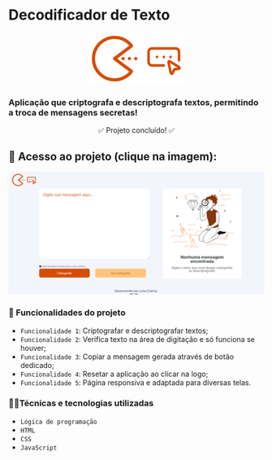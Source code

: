 # Decodificador de Texto         

<p align="center">
<img src="/imgs/logo.png/" alt="Logo da aplicação">
</p>

### Aplicação que criptografa e descriptografa textos, permitindo a troca de mensagens secretas!

<p align="center">
✅ Projeto concluído! ✅
</p>

## 📁 Acesso ao projeto (clique na imagem): 
<p align="center">
<a href="htps://devluisapaim.github.io/decodificador_sprint_1/" target="_blank">
<img src="/imgs/decodificador.png/" alt="Imagem da aplicação"> </a>
</p>

### :hammer: Funcionalidades do projeto
- `Funcionalidade 1`: Criptografar e descriptografar textos;
- `Funcionalidade 2`: Verifica texto na área de digitação e só funciona se houver;
- `Funcionalidade 3`: Copiar a mensagem gerada através de botão dedicado;
- `Funcionalidade 4`: Resetar a aplicação ao clicar na logo;
- `Funcionalidade 5`: Página responsiva e adaptada para diversas telas.

### 👩‍💻Técnicas e tecnologias utilizadas
- `Lógica de programação`
- `HTML`
- `CSS`
- `JavaScript`






<!-- #### 🤫  As "chaves" de criptografia utilizadas:
- `A letra "e"` é convertida para "enter"
- `A letra "i"` é convertida para "imes"
- `A letra "a"` é convertida para "ai"
- `A letra "o"` é convertida para "ober"
- `A letra "u"` é convertida para "ufat" -->


<!-- Aplicação que criptografa e descriptografa textos, permitindo a troca de mensagens secretas!

Traduz apenas para mensagens em letras minúsculas e permite copiar a mensagem gerada através de botão específico.

Vamos descobrir o segredo?
Experimente e descubra qual é a mensagem secreta: ""enterssenter é ober menterufat primesmenterimesrober dentersaifimesober cobernclufatídober denter mufatimestobers. oberbrimesgaidai poberr cobernfenterrimesr mimesnhai aiplimescaiçãober!" -->